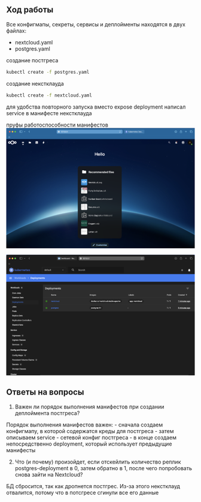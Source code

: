 ## Ход работы
Все конфигмапы, секреты, сервисы и деплойменты находятся в двух файлах:
- nextcloud.yaml
- postgres.yaml

создание постгреса
```sh
kubectl create -f postgres.yaml
```

создание некстклауда
```sh
kubectl create -f nextcloud.yaml
```
для удобства повторного запуска вместо expose deployment написал service в манифесте некстклауда

пруфы работоспособности манифестов
![Скриншот веб-интерфейса некстклауда](./pictures/nextcloud-k8s.png)

![Скриншот морды minikube, раздел deployments](./pictures/dashboard.png)

## Ответы на вопросы

1. Важен ли порядок выполнения манифестов при создании деплоймента постгреса?

Порядок выполнения манифестов важен:
    - сначала создаем конфигмапу, в которой содержатся креды для постгреса
    - затем описываем service - сетевой конфиг постгреса
    - в конце создаем непосредственно deployment, который использует предыдущие манифесты

2. Что (и почему) произойдет, если отскейлить количество реплик postgres-deployment в 0, затем обратно в 1, после чего попробовать снова зайти на Nextcloud?

БД сбросится, так как дропнется постгрес. Из-за этого некстклауд отвалится, потому что в потсгресе сгинули все его данные

